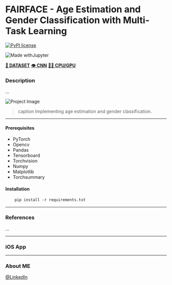  # FAIRFACE - Age Estimation and Gender Classification with Multi-Task Learning

[![PyPI license](https://img.shields.io/pypi/l/ansicolortags.svg)](https://pypi.python.org/pypi/ansicolortags/)

![Made withJupyter](https://img.shields.io/badge/Made%20with-Jupyter-orange?style=for-the-badge&logo=Jupyter) 

[**💾 DATASET**](https://github.com/joojs/fairface) [**👁 CNN**](https://arxiv.org/abs/1409.1556) [**💪🏽 CPU/GPU**]() 

### Description
...

![Project Image](project-image-url)
> caption Implementing age estimation and gender classification.

---
#### Prerequisites
- PyTorch
- Opencv
- Pandas
- Tensorboard
- Torchvision
- Numpy
- Matplotlib
- Torchsummary

#### Installation
```html
    pip install -r requirements.txt
```
---
### References
...

---
### iOS App

---
### About ME
[@LinkedIn](https://www.linkedin.com/in/marcellbalogh)
